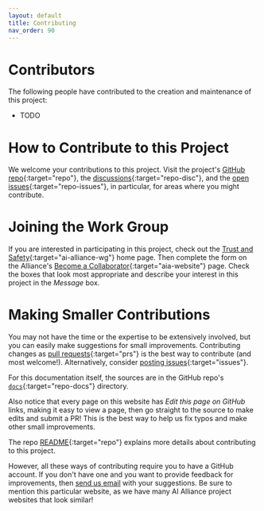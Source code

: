 ```yaml
---
layout: default
title: Contributing
nav_order: 90
---
```


# Contributors

The following people have contributed to the creation and maintenance of this project:

* TODO

# How to Contribute to this Project

We welcome your contributions to this project. Visit the project's [GitHub repo](https://github.com/The-AI-Alliance/regional-template/){:target="repo"}, the [discussions](https://github.com/The-AI-Alliance/regional-template/discussions){:target="repo-disc"}, and the [open issues](https://github.com/The-AI-Alliance/regional-template/issues){:target="repo-issues"}, in particular, for areas where you might contribute.

# Joining the Work Group

If you are interested in participating in this project, check out the [Trust and Safety](https://thealliance.ai){:target="ai-alliance-wg"} home page. Then complete the form on the Alliance's [Become a Collaborator](https://thealliance.ai/become-a-collaborator){:target="aia-website"} page. Check the boxes that look most appropriate and describe your interest in this project in the _Message_ box.

# Making Smaller Contributions

You may not have the time or the expertise to be extensively involved, but you can easily make suggestions for small improvements. Contributing changes as [pull requests](https://github.com/The-AI-Alliance/regional-template/pulls){:target="prs"} is the best way to contribute (and most welcome!). Alternatively, consider [posting issues](https://github.com/The-AI-Alliance/regional-template/issues){:target="issues"}. 

For this documentation itself, the sources are in the GitHub repo's [`docs`](https://github.com/The-AI-Alliance/regional-template/tree/main/docs){:target="repo-docs"} directory. 

Also notice that every page on this website has _Edit this page on GitHub_ links, making it easy to view a page, then go straight to the source to make edits and submit a PR! This is the best way to help us fix typos and make other small improvements.

The repo [README](https://github.com/The-AI-Alliance/regional-template){:target="repo"} explains more details about contributing to this project.

However, all these ways of contributing require you to have a GitHub account. If you don't have one and you want to provide feedback for improvements, then [send us email](mailto:contact@thealliance.ai) with your suggestions. Be sure to mention this particular website, as we have many AI Alliance project websites that look similar!
